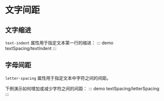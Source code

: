 # 文字间距

## 文字缩进
`text-indent` 属性用于指定文本第一行的缩进：
::: demo
textSpacing/textIndent
:::

## 字母间距
`letter-spacing` 属性用于指定文本中字符之间的间距。

下例演示如何增加或减少字符之间的间距：
::: demo
textSpacing/letterSpacing
:::
